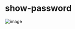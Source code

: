 # show-password

![image](https://github.com/vitalspace/show-password/assets/29004070/f8e01986-8488-452d-aa52-1085cbf8b1ad)
